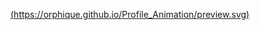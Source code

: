 [(https://orphique.github.io/Profile_Animation/preview.svg)](https://0rphique.github.io/Profile_Animation/)
